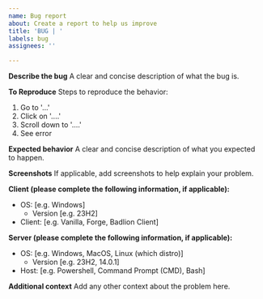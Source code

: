 ```yaml
---
name: Bug report
about: Create a report to help us improve
title: 'BUG | '
labels: bug
assignees: ''

---
```


**Describe the bug**
A clear and concise description of what the bug is.

**To Reproduce**
Steps to reproduce the behavior:
1. Go to '...'
2. Click on '....'
3. Scroll down to '....'
4. See error

**Expected behavior**
A clear and concise description of what you expected to happen.

**Screenshots**
If applicable, add screenshots to help explain your problem.

**Client (please complete the following information, if applicable):**
 - OS: [e.g. Windows]
      - Version [e.g. 23H2]
 - Client: [e.g. Vanilla, Forge, Badlion Client]

**Server (please complete the following information, if applicable):**
 - OS: [e.g. Windows, MacOS, Linux (which distro)]
      - Version [e.g. 23H2, 14.0.1]
 - Host: [e.g. Powershell, Command Prompt (CMD), Bash]

**Additional context**
Add any other context about the problem here.
